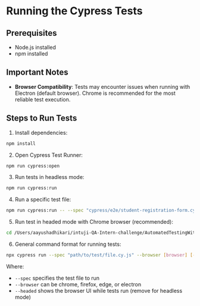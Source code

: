 # Running the Cypress Tests

## Prerequisites
- Node.js installed
- npm installed

## Important Notes
- **Browser Compatibility**: Tests may encounter issues when running with Electron (default browser). Chrome is recommended for the most reliable test execution.

## Steps to Run Tests

1. Install dependencies:
```bash
npm install
```

2. Open Cypress Test Runner:
```bash
npm run cypress:open
```

3. Run tests in headless mode:
```bash
npm run cypress:run
```

4. Run a specific test file:
```bash
npm run cypress:run -- --spec "cypress/e2e/student-registration-form.cy.js"
```

5. Run test in headed mode with Chrome browser (recommended):
```bash
cd /Users/aayushadhikari/intuji-QA-Intern-challenge/AutomatedTestingWithCypress && npx cypress run --spec "cypress/e2e/student-registration-form.cy.js" --browser chrome --headed
```

6. General command format for running tests:
```bash
npx cypress run --spec "path/to/test/file.cy.js" --browser [browser] [--headed]
```
Where:
- `--spec` specifies the test file to run
- `--browser` can be chrome, firefox, edge, or electron
- `--headed` shows the browser UI while tests run (remove for headless mode)


